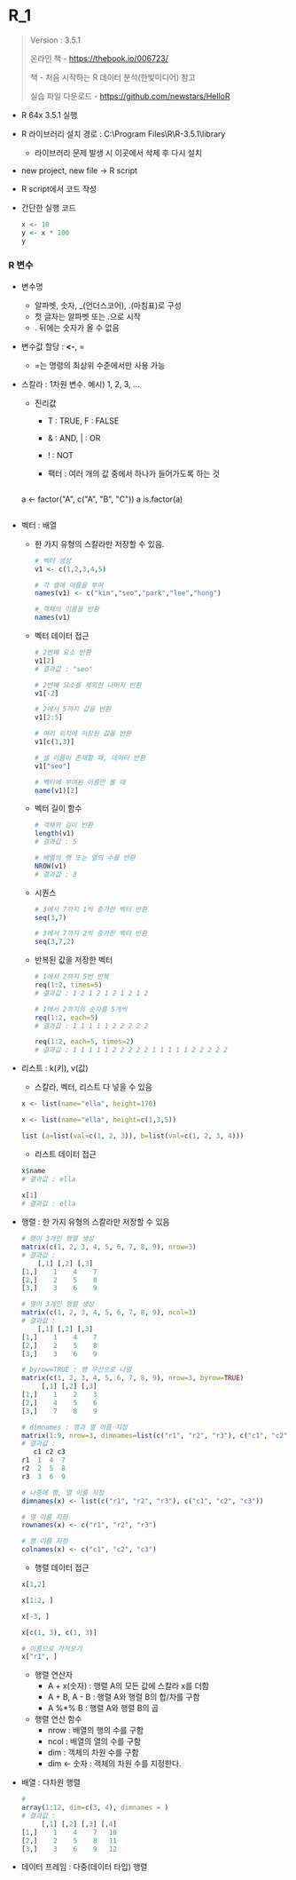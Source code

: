 # R_1

> Version : 3.5.1
>
> 온라인 책 - https://thebook.io/006723/
>
> 책 -  처음 시작하는 R 데이터 분석(한빛미디어) 참고
>
> 실습 파일 다운로드 - https://github.com/newstars/HelloR

- R 64x 3.5.1 실행

- R 라이브러리 설치 경로 : C:\Program Files\R\R-3.5.1\library

  - 라이브러리 문제 발생 시 이곳에서 삭제 후 다시 설치

- new project, new file -> R script

- R script에서 코드 작성

- 간단한 실행 코드

  ```R
  x <- 10
  y <- x * 100
  y
  ```

### R 변수

- 변수명
  - 알파벳, 숫자, _(언더스코어), .(마침표)로 구성
  - 첫 글자는 알파벳 또는 .으로 시작
  - . 뒤에는 숫자가 올 수 없음
  
- 변수값 할당 : **<-**, =
  
  - =는 명령의 최상위 수준에서만 사용 가능
  
- 스칼라 : 1차원 변수. 예시) 1, 2, 3, ...
  - 진리값
    - T : TRUE, F : FALSE
    - & : AND, | : OR
    - ! : NOT

	- 팩터 : 여러 개의 값 중에서 하나가 들어가도록 하는 것

  	```R
  a <- factor("A", c("A", "B", "C"))
  a
  is.factor(a)
  	```

- 벡터 : 배열

  - 한 가지 유형의 스칼라만 저장할 수 있음.

    ```R
    # 벡터 생성
    v1 <- c(1,2,3,4,5)
    
    # 각 셀에 이름을 부여
    names(v1) <- c("kim","seo","park","lee","hong")
    
    # 객체의 이름을 반환
    names(v1)
    ```

  - 벡터 데이터 접근

    ```R
    # 2번째 요소 반환
    v1[2]
    # 결과값 : "seo"
    
    # 2번째 요소를 제외한 나머지 반환
    v1[-2]
    
    # 2에서 5까지 값을 반환
    v1[2:5]
    
    # 여러 위치에 저장된 값을 반환
    v1[c(1,3)]
    
    # 셀 이름이 존재할 때, 데이터 반환
    v1["seo"]
    
    # 벡터에 부여된 이름만 볼 때
    name(v1)[2]
    ```

  - 벡터 길이 함수

    ```R
    # 객체의 길이 반환
    length(v1)
    # 결과값 : 5
    
    # 배열의 행 또는 열의 수를 반환
    NROW(v1)
    # 결과값 : 3
    ```

  - 시퀀스

    ```R
    # 3에서 7까지 1씩 증가한 벡터 반환
    seq(3,7)
    
    # 3에서 7까지 2씩 증가한 벡터 반환
    seq(3,7,2)
    ```

  - 반복된 값을 저장한 벡터

    ```R
    # 1에서 2까지 5번 반복
    req(1:2, times=5)
    # 결과값 : 1 2 1 2 1 2 1 2 1 2
    
    # 1에서 2까지의 숫자를 5개씩
    req(1:2, each=5)
    # 결과값 : 1 1 1 1 1 2 2 2 2 2
    
    req(1:2, each=5, times=2)
    # 결과값 : 1 1 1 1 1 2 2 2 2 2 1 1 1 1 1 2 2 2 2 2
    ```

    

- 리스트 : k(키), v(값)

  - 스칼라, 벡터, 리스트 다 넣을 수 있음

  ```R
  x <- list(name="ella", height=170)
  
  x <- list(name="ella", height=c(1,3,5))
  
  list (a=list(val=c(1, 2, 3)), b=list(val=c(1, 2, 3, 4)))
  ```

  - 리스트 데이터 접근

  ```R
  x$name
  # 결과값 : ella
    
  x[1]
  # 결과값 : ella
  ```

- 행렬 : 한 가지 유형의 스칼라만 저장할 수 있음

  ```R
  # 행이 3개인 행렬 생성
  matrix(c(1, 2, 3, 4, 5, 6, 7, 8, 9), nrow=3)
  # 결과값 :
      [,1] [,2] [,3]
  [1,]    1    4    7
  [2,]    2    5    8
  [3,]    3    6    9
  
  # 열이 3개인 행렬 생성
  matrix(c(1, 2, 3, 4, 5, 6, 7, 8, 9), ncol=3)
  # 결과값 :
      [,1] [,2] [,3]
  [1,]    1    4    7
  [2,]    2    5    8
  [3,]    3    6    9
  
  # byrow=TRUE : 행 우선으로 나열
  matrix(c(1, 2, 3, 4, 5, 6, 7, 8, 9), nrow=3, byrow=TRUE)
       [,1] [,2] [,3]
  [1,]    1    2    3
  [2,]    4    5    6
  [3,]    7    8    9
  
  # dimnames : 행과 열 이름 지정
  matrix(1:9, nrow=3, dimnames=list(c("r1", "r2", "r3"), c("c1", "c2", "c3")))
  # 결과값 :
     c1 c2 c3
  r1  1  4  7
  r2  2  5  8
  r3  3  6  9
  
  # 나중에 행, 열 이름 지정
  dimnames(x) <- list(c("r1", "r2", "r3"), c("c1", "c2", "c3"))
  
  # 열 이름 지정
  rownames(x) <- c("r1", "r2", "r3")
  
  # 행 이름 지정
  colnames(x) <- c("c1", "c2", "c3")
  ```

  - 행렬 데이터 접근

  ```R
  x[1,2]
  
  x[1:2, ]
  
  x[-3, ]
  
  x[c(1, 3), c(1, 3)]
  
  # 이름으로 가져오기
  x["r1", ]
  ```

  - 행렬 연산자
    - A + x(숫자) : 행렬 A의 모든 값에 스칼라 x를 더함
    - A + B, A - B : 행렬 A와 행렬 B의 합/차를 구함
    - A %*% B : 행렬 A와 행렬 B의 곱
  - 행렬 연산 함수
    - nrow : 배열의 행의 수를 구함
    - ncol : 배열의 열의 수를 구함
    - dim : 객체의 차원 수를 구함
    - dim <- 숫자 : 객체의 차원 수를 지정한다.

- 배열 : 다차원 행렬

  ```R
  # 
  array(1:12, dim=c(3, 4), dimnames = )
  # 결과값 : 
       [,1] [,2] [,3] [,4]
  [1,]    1    4    7   10
  [2,]    2    5    8   11
  [3,]    3    6    9   12
  ```

  

- 데이터 프레임 : 다중(데이터 타입) 행렬

